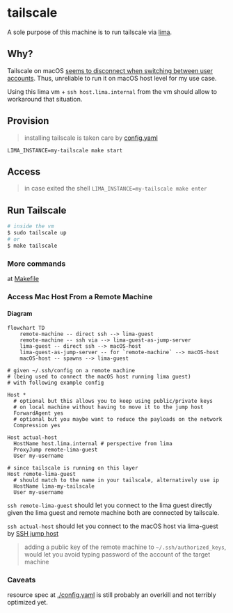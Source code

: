 # tailscale

A sole purpose of this machine is to run tailscale via [lima](../).

## Why?

Tailscale on macOS [seems to disconnect when switching between user accounts](https://github.com/tailscale/tailscale/issues/594).
Thus, unreliable to run it on macOS host level for my use case.

Using this lima vm + `ssh host.lima.internal` from the vm should allow to workaround that situation.

## Provision

> installing tailscale is taken care by [config.yaml](./config.yaml)

`LIMA_INSTANCE=my-tailscale make start`

## Access
> in case exited the shell
`LIMA_INSTANCE=my-tailscale make enter`

## Run Tailscale

```bash
# inside the vm
$ sudo tailscale up
# or
$ make tailscale
```

### More commands
at [Makefile](./Makefile)


### Access Mac Host From a Remote Machine

#### Diagram
```mermaid
flowchart TD
    remote-machine -- direct ssh --> lima-guest
    remote-machine -- ssh via --> lima-guest-as-jump-server
    lima-guest -- direct ssh --> macOS-host
    lima-guest-as-jump-server -- for `remote-machine` --> macOS-host
    macOS-host -- spawns --> lima-guest
```

```ssh-config
# given ~/.ssh/config on a remote machine
# (being used to connect the macOS host running lima guest)
# with following example config

Host *
  # optional but this allows you to keep using public/private keys
  # on local machine without having to move it to the jump host
  ForwardAgent yes
  # optional but you maybe want to reduce the payloads on the network
  Compression yes

Host actual-host
  HostName host.lima.internal # perspective from lima
  ProxyJump remote-lima-guest
  User my-username

# since tailscale is running on this layer
Host remote-lima-guest
  # should match to the name in your tailscale, alternatively use ip
  HostName lima-my-tailscale
  User my-username
```

`ssh remote-lima-guest` should let you connect to the lima guest directly given the lima guest and remote machine both are connected by tailscale.

`ssh actual-host` should let you connect to the macOS host via lima-guest by [SSH jump host](https://wiki.gentoo.org/wiki/SSH_jump_host)

> adding a public key of the remote machine to `~/.ssh/authorized_keys`, would let you avoid typing password of the account of the target machine

### Caveats
resource spec at [./config.yaml](./config.yaml) is still probably an overkill and not terribly optimized yet.
